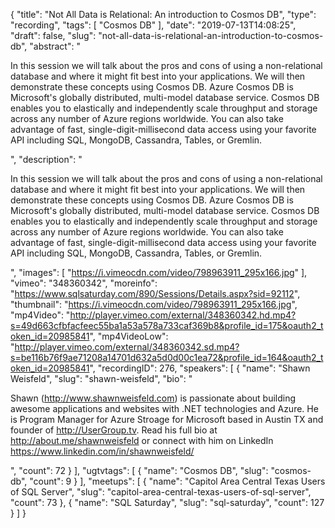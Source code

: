 {
  "title": "Not All Data is Relational: An introduction to Cosmos DB",
  "type": "recording",
  "tags": [
    "Cosmos DB"
  ],
  "date": "2019-07-13T14:08:25",
  "draft": false,
  "slug": "not-all-data-is-relational-an-introduction-to-cosmos-db",
  "abstract": "<p>In this session we will talk about the pros and cons of using a non-relational database and where it might fit best into your applications. We will then demonstrate these concepts using Cosmos DB. Azure Cosmos DB is Microsoft's globally distributed, multi-model database service. Cosmos DB enables you to elastically and independently scale throughput and storage across any number of Azure regions worldwide. You can also take advantage of fast, single-digit-millisecond data access using your favorite API including SQL, MongoDB, Cassandra, Tables, or Gremlin.</p>",
  "description": "<p>In this session we will talk about the pros and cons of using a non-relational database and where it might fit best into your applications. We will then demonstrate these concepts using Cosmos DB. Azure Cosmos DB is Microsoft's globally distributed, multi-model database service. Cosmos DB enables you to elastically and independently scale throughput and storage across any number of Azure regions worldwide. You can also take advantage of fast, single-digit-millisecond data access using your favorite API including SQL, MongoDB, Cassandra, Tables, or Gremlin.</p>",
  "images": [
    "https://i.vimeocdn.com/video/798963911_295x166.jpg"
  ],
  "vimeo": "348360342",
  "moreinfo": "https://www.sqlsaturday.com/890/Sessions/Details.aspx?sid=92112",
  "thumbnail": "https://i.vimeocdn.com/video/798963911_295x166.jpg",
  "mp4Video": "http://player.vimeo.com/external/348360342.hd.mp4?s=49d663cfbfacfeec55ba1a53a578a733caf369b8&profile_id=175&oauth2_token_id=20985841",
  "mp4VideoLow": "http://player.vimeo.com/external/348360342.sd.mp4?s=be116b76f9ae71208a14701d632a5d0d00c1ea72&profile_id=164&oauth2_token_id=20985841",
  "recordingID": 276,
  "speakers": [
    {
      "name": "Shawn Weisfeld",
      "slug": "shawn-weisfeld",
      "bio": "<p>Shawn (http://www.shawnweisfeld.com) is passionate about building awesome applications and websites with .NET technologies and Azure. He is Program Manager for Azure Stroage for Microsoft based in Austin TX and founder of http://UserGroup.tv. Read his full bio at http://about.me/shawnweisfeld or connect with him on LinkedIn https://www.linkedin.com/in/shawnweisfeld/</p>",
      "count": 72
    }
  ],
  "ugtvtags": [
    {
      "name": "Cosmos DB",
      "slug": "cosmos-db",
      "count": 9
    }
  ],
  "meetups": [
    {
      "name": "Capitol Area Central Texas Users of SQL Server",
      "slug": "capitol-area-central-texas-users-of-sql-server",
      "count": 73
    },
    {
      "name": "SQL Saturday",
      "slug": "sql-saturday",
      "count": 127
    }
  ]
}